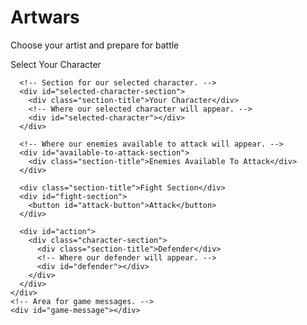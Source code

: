 # Artwars

Choose your artist and prepare for battle

 <div id="main-game-section">
      <!-- Where the artists are initially available to be selected. -->
      <div id="artists-section">
        <div class="section-title">Select Your Character</div>
      </div>

      <!-- Section for our selected character. -->
      <div id="selected-character-section">
        <div class="section-title">Your Character</div>
        <!-- Where our selected character will appear. -->
        <div id="selected-character"></div>
      </div>

      <!-- Where our enemies available to attack will appear. -->
      <div id="available-to-attack-section">
        <div class="section-title">Enemies Available To Attack</div>
      </div>

      <div class="section-title">Fight Section</div>
      <div id="fight-section">
        <button id="attack-button">Attack</button>
      </div>

      <div id="action">
        <div class="character-section">
          <div class="section-title">Defender</div>
          <!-- Where our defender will appear. -->
          <div id="defender"></div>
        </div>
      </div>
    </div>
    <!-- Area for game messages. -->
    <div id="game-message"></div>
